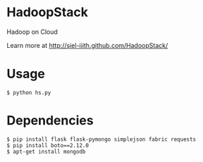 HadoopStack
==========

Hadoop on Cloud

Learn more at http://siel-iiith.github.com/HadoopStack/

Usage
======
```
$ python hs.py
```		
Dependencies
============

```
$ pip install flask flask-pymongo simplejson fabric requests
$ pip install boto==2.12.0
$ apt-get install mongodb
```